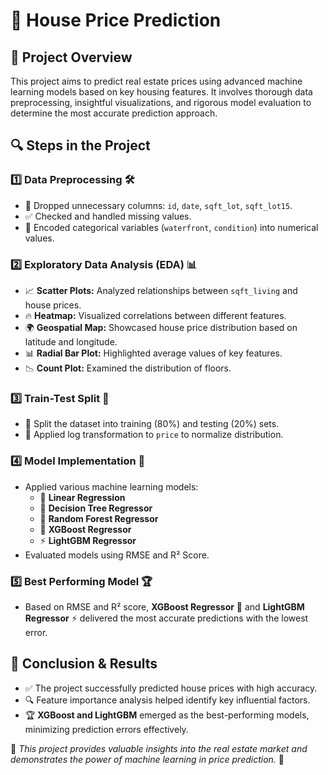 # 🏡 House Price Prediction

## 📌 Project Overview
This project aims to predict real estate prices using advanced machine learning models based on key housing features. It involves thorough data preprocessing, insightful visualizations, and rigorous model evaluation to determine the most accurate prediction approach.

## 🔍 Steps in the Project

### 1️⃣ Data Preprocessing 🛠️
- 📌 Dropped unnecessary columns: `id`, `date`, `sqft_lot`, `sqft_lot15`.
- ✅ Checked and handled missing values.
- 🔄 Encoded categorical variables (`waterfront`, `condition`) into numerical values.

### 2️⃣ Exploratory Data Analysis (EDA) 📊
- 📈 **Scatter Plots:** Analyzed relationships between `sqft_living` and house prices.
- 🔥 **Heatmap:** Visualized correlations between different features.
- 🌍 **Geospatial Map:** Showcased house price distribution based on latitude and longitude.
- 📊 **Radial Bar Plot:** Highlighted average values of key features.
- 📉 **Count Plot:** Examined the distribution of floors.

### 3️⃣ Train-Test Split 🎯
- 🔹 Split the dataset into training (80%) and testing (20%) sets.
- 🔹 Applied log transformation to `price` to normalize distribution.

### 4️⃣ Model Implementation 🤖
- Applied various machine learning models:
  - 📏 **Linear Regression**
  - 🌳 **Decision Tree Regressor**
  - 🌲 **Random Forest Regressor**
  - 🚀 **XGBoost Regressor**
  - ⚡ **LightGBM Regressor**
- Evaluated models using RMSE and R² Score.

### 5️⃣ Best Performing Model 🏆
- Based on RMSE and R² score, **XGBoost Regressor** 🚀 and **LightGBM Regressor** ⚡ delivered the most accurate predictions with the lowest error.

## 🎯 Conclusion & Results
- ✅ The project successfully predicted house prices with high accuracy.
- 🔍 Feature importance analysis helped identify key influential factors.
- 🏆 **XGBoost and LightGBM** emerged as the best-performing models, minimizing prediction errors effectively.



🎯 *This project provides valuable insights into the real estate market and demonstrates the power of machine learning in price prediction.* 🚀

